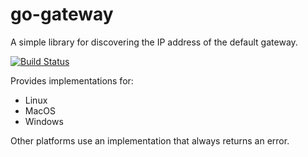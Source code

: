 # go-gateway

A simple library for discovering the IP address of the default gateway.


[![Build Status](https://travis-ci.org/net-byte/go-gateway.svg)](https://travis-ci.org/net-byte/go-gateway)

Provides implementations for:

+ Linux
+ MacOS 
+ Windows

Other platforms use an implementation that always returns an error.
